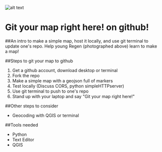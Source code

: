 ![alt text](https://raw.githubusercontent.com/maptimeLA/git_your_map_here/master/images/gityourmaps.jpg "Cover")

# Git your map right here! on github!

##An intro to make a simple map, host it locally, and use git terminal to update one's repo. Help young Regen (photographed above) learn to make a map!

##Steps to git your map to github
1. Get a github account, download desktop or terminal
2. Fork the repo
3. Make a simple map with a geojson full of markers
4. Test locally (Discuss CORS, python simpleHTTPserver)
5. Use git terminal to push to one's repo
6. Stand up with your laptop and say "Git your map right here!"

##Other steps to consider
* Geocoding with QGIS or terminal

##Tools needed
* Python
* Text Editor
* QGIS
